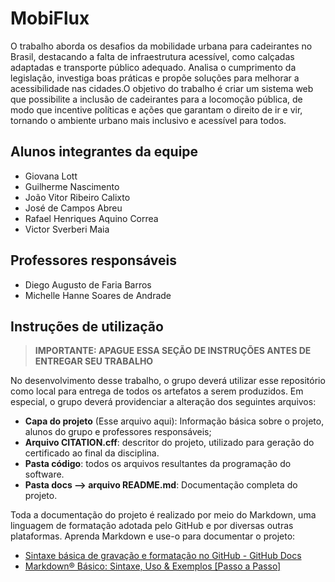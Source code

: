 # MobiFlux

O trabalho aborda os desafios da mobilidade urbana para cadeirantes no Brasil, destacando a falta de infraestrutura acessível, como calçadas adaptadas e transporte público adequado. Analisa o cumprimento da legislação, investiga boas práticas e propõe soluções para melhorar a acessibilidade nas cidades.O objetivo do trabalho é criar um sistema web que possibilite a inclusão de cadeirantes para a locomoção pública, de modo que incentive políticas e ações que garantam o direito de ir e vir, tornando o ambiente urbano mais inclusivo e acessível para todos.

## Alunos integrantes da equipe

* Giovana Lott
* Guilherme Nascimento
* João Vitor Ribeiro Calixto
* José de Campos Abreu
* Rafael Henriques Aquino Correa
* Victor Sverberi Maia

## Professores responsáveis

* Diego Augusto de Faria Barros
* Michelle Hanne Soares de Andrade



## Instruções de utilização 

> **IMPORTANTE: APAGUE ESSA SEÇÃO DE INSTRUÇÕES ANTES DE ENTREGAR SEU TRABALHO**

No desenvolvimento desse trabalho, o grupo deverá utilizar esse repositório como local para entrega de todos os artefatos a serem produzidos. Em especial, o grupo deverá providenciar a alteração dos seguintes arquivos:

* **Capa do projeto** (Esse arquivo aqui): Informação básica sobre o projeto, alunos do grupo e professores responsáveis;
* **Arquivo CITATION.cff**: descritor do projeto, utilizado para geração do certificado ao final da disciplina.
* **Pasta código**: todos os arquivos resultantes da programação do software.
* **Pasta docs --> arquivo README.md**: Documentação completa do projeto.

Toda a documentação do projeto é realizado por meio do Markdown, uma linguagem de formatação adotada pelo GitHub e por diversas outras plataformas. Aprenda Markdown e use-o para documentar o projeto:

* [Sintaxe básica de gravação e formatação no GitHub - GitHub Docs](https://docs.github.com/pt/get-started/writing-on-github/getting-started-with-writing-and-formatting-on-github/basic-writing-and-formatting-syntax)
* [Markdown® Básico: Sintaxe, Uso &amp; Exemplos [Passo a Passo]](https://markdown.net.br/sintaxe-basica/)
